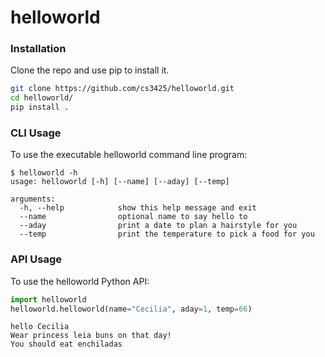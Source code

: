 

# helloworld

### Installation 
Clone the repo and use pip to install it. 
```bash
git clone https://github.com/cs3425/helloworld.git
cd helloworld/
pip install .
```

### CLI Usage 
To use the executable helloworld command line program:
```
$ helloworld -h
usage: helloworld [-h] [--name] [--aday] [--temp]

arguments:
  -h, --help            show this help message and exit
  --name                optional name to say hello to
  --aday                print a date to plan a hairstyle for you
  --temp                print the temperature to pick a food for you
```


### API Usage
To use the helloworld Python API:
```python
import helloworld
helloworld.helloworld(name="Cecilia", aday=1, temp=66)
```

```
hello Cecilia
Wear princess leia buns on that day!
You should eat enchiladas
```
